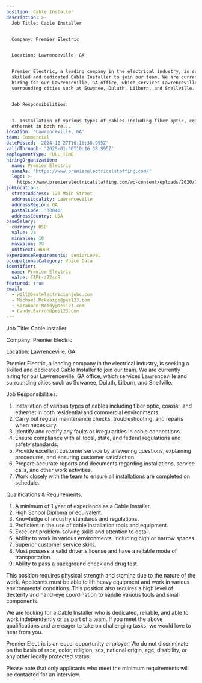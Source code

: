 ```yaml
---
position: Cable Installer
description: >-
  Job Title: Cable Installer


  Company: Premier Electric 


  Location: Lawrenceville, GA


  Premier Electric, a leading company in the electrical industry, is seeking a
  skilled and dedicated Cable Installer to join our team. We are currently
  hiring for our Lawrenceville, GA office, which services Lawrenceville and
  surrounding cities such as Suwanee, Duluth, Lilburn, and Snellville.


  Job Responsibilities:


  1. Installation of various types of cables including fiber optic, coaxial, and
  ethernet in both re...
location: 'Lawrenceville, GA'
team: Commercial
datePosted: '2024-12-27T10:16:38.995Z'
validThrough: '2025-01-30T10:16:38.995Z'
employmentType: FULL_TIME
hiringOrganization:
  name: Premier Electric
  sameAs: 'https://www.premierelectricalstaffing.com/'
  logo: >-
    https://www.premierelectricalstaffing.com/wp-content/uploads/2020/05/Premier-Electrical-Staffing-logo.png
jobLocation:
  streetAddress: 123 Main Street
  addressLocality: Lawrenceville
  addressRegion: GA
  postalCode: '30046'
  addressCountry: USA
baseSalary:
  currency: USD
  value: 23
  minValue: 18
  maxValue: 28
  unitText: HOUR
experienceRequirements: seniorLevel
occupationalCategory: Voice Data
identifier:
  name: Premier Electric
  value: CABL-z72sc8
featured: true
email:
  - will@bestelectricianjobs.com
  - Michael.Mckeaige@pes123.com
  - Sarahann.Moody@pes123.com
  - Candy.Barron@pes123.com
---
```




Job Title: Cable Installer

Company: Premier Electric 

Location: Lawrenceville, GA

Premier Electric, a leading company in the electrical industry, is seeking a skilled and dedicated Cable Installer to join our team. We are currently hiring for our Lawrenceville, GA office, which services Lawrenceville and surrounding cities such as Suwanee, Duluth, Lilburn, and Snellville.

Job Responsibilities:

1. Installation of various types of cables including fiber optic, coaxial, and ethernet in both residential and commercial environments.
2. Carry out regular maintenance checks, troubleshooting, and repairs when necessary.
3. Identify and rectify any faults or irregularities in cable connections.
4. Ensure compliance with all local, state, and federal regulations and safety standards.
5. Provide excellent customer service by answering questions, explaining procedures, and ensuring customer satisfaction.
6. Prepare accurate reports and documents regarding installations, service calls, and other work activities.
7. Work closely with the team to ensure all installations are completed on schedule.

Qualifications & Requirements:

1. A minimum of 1 year of experience as a Cable Installer.
2. High School Diploma or equivalent.
3. Knowledge of industry standards and regulations.
4. Proficient in the use of cable installation tools and equipment.
5. Excellent problem-solving skills and attention to detail.
6. Ability to work in various environments, including high or narrow spaces.
7. Superior customer service skills.
8. Must possess a valid driver's license and have a reliable mode of transportation.
9. Ability to pass a background check and drug test.

This position requires physical strength and stamina due to the nature of the work. Applicants must be able to lift heavy equipment and work in various environmental conditions. This position also requires a high level of dexterity and hand-eye coordination to handle various tools and small components.

We are looking for a Cable Installer who is dedicated, reliable, and able to work independently or as part of a team. If you meet the above qualifications and are eager to take on challenging tasks, we would love to hear from you. 

Premier Electric is an equal opportunity employer. We do not discriminate on the basis of race, color, religion, sex, national origin, age, disability, or any other legally protected status. 

Please note that only applicants who meet the minimum requirements will be contacted for an interview.
